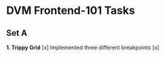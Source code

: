 # DVM Frontend-101 Tasks

## Set A

**1. Trippy Grid**
[x] Implemented three different breakpoints
[x] 